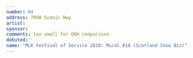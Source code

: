```yaml
---
number: 84
address: 7890 Scenic Hwy
artist:
sponsor:
comments: too small for OOH comparison
debuted:
name: "MLK Festival of Service 2018: Mural #18 (Scotland Snow Biz)"
---
```

